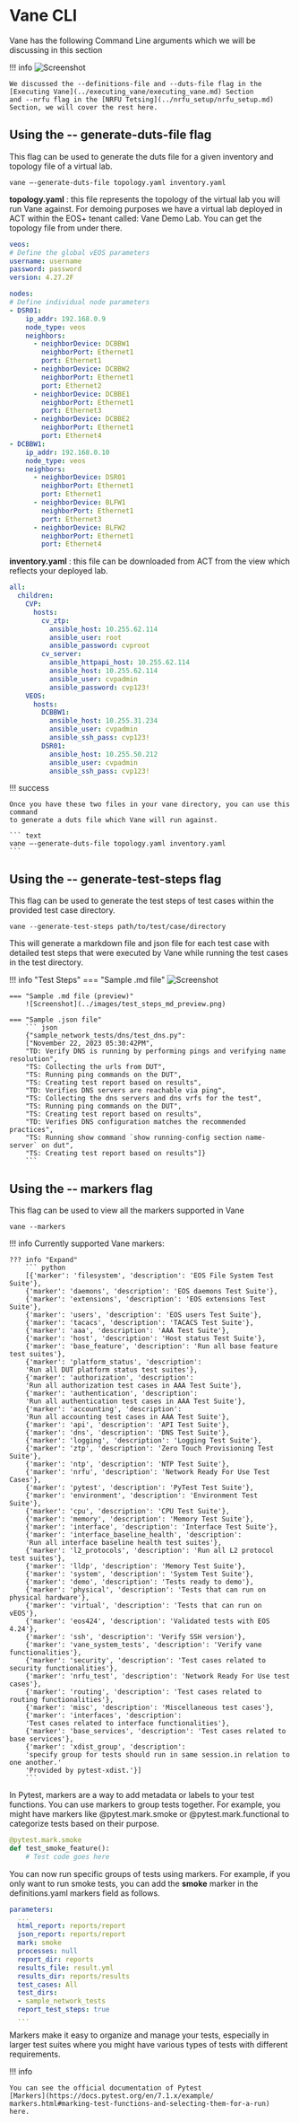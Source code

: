 # Vane CLI

Vane has the following Command Line arguments which we will be discussing in
this section

!!! info
    ![Screenshot](../images/cli.png)

    We discussed the --definitions-file and --duts-file flag in the
    [Executing Vane](../executing_vane/executing_vane.md) Section
    and --nrfu flag in the [NRFU Tetsing](../nrfu_setup/nrfu_setup.md)
    Section, we will cover the rest here.

## Using the -- generate-duts-file flag

This flag can be used to generate the duts file for a given inventory
and topology file of a virtual lab.

``` text
vane –-generate-duts-file topology.yaml inventory.yaml 
```

**topology.yaml** : this file represents the topology of the virtual lab
you will run Vane against. For demoing purposes we have a virtual lab
deployed in ACT within the EOS+ tenant called: Vane Demo Lab.
You can get the topology file from under there.

``` yaml title=" Sample topology.yaml" hl_lines="9-24"
veos:
# Define the global vEOS parameters
username: username
password: password
version: 4.27.2F

nodes:
# Define individual node parameters
- DSR01:
    ip_addr: 192.168.0.9
    node_type: veos
    neighbors:
      - neighborDevice: DCBBW1
        neighborPort: Ethernet1
        port: Ethernet1
      - neighborDevice: DCBBW2
        neighborPort: Ethernet1
        port: Ethernet2
      - neighborDevice: DCBBE1
        neighborPort: Ethernet1
        port: Ethernet3
      - neighborDevice: DCBBE2
        neighborPort: Ethernet1
        port: Ethernet4
- DCBBW1:
    ip_addr: 192.168.0.10
    node_type: veos
    neighbors:
      - neighborDevice: DSR01
        neighborPort: Ethernet1
        port: Ethernet1
      - neighborDevice: BLFW1
        neighborPort: Ethernet1
        port: Ethernet3
      - neighborDevice: BLFW2
        neighborPort: Ethernet1
        port: Ethernet4

```

**inventory.yaml** : this file can be downloaded from ACT
from the view which reflects your deployed lab.

``` yaml title=" Sample inventory.yaml"
all:
  children:
    CVP:
      hosts:
        cv_ztp:
          ansible_host: 10.255.62.114
          ansible_user: root
          ansible_password: cvproot
        cv_server:
          ansible_httpapi_host: 10.255.62.114
          ansible_host: 10.255.62.114
          ansible_user: cvpadmin
          ansible_password: cvp123!
    VEOS:
      hosts:
        DCBBW1:
          ansible_host: 10.255.31.234
          ansible_user: cvpadmin
          ansible_ssh_pass: cvp123!
        DSR01:
          ansible_host: 10.255.50.212
          ansible_user: cvpadmin
          ansible_ssh_pass: cvp123!
```

!!! success

    Once you have these two files in your vane directory, you can use this command
    to generate a duts file which Vane will run against.

    ``` text
    vane –-generate-duts-file topology.yaml inventory.yaml 
    ```

## Using the -- generate-test-steps flag

This flag can be used to generate the test steps of test cases
within the provided test case directory.

``` text
vane --generate-test-steps path/to/test/case/directory
```

This will generate a markdown file and json file for each test case
with detailed test steps that were executed by Vane while running
the test cases in the test directory.

!!! info "Test Steps"
    === "Sample .md file"
        ![Screenshot](../images/test_steps_md.png)

    === "Sample .md file (preview)"
        ![Screenshot](../images/test_steps_md_preview.png)

    === "Sample .json file"
        ``` json
        {"sample_network_tests/dns/test_dns.py":
        ["November 22, 2023 05:30:42PM",
        "TD: Verify DNS is running by performing pings and verifying name resolution",
        "TS: Collecting the urls from DUT", 
        "TS: Running ping commands on the DUT",
        "TS: Creating test report based on results",
        "TD: Verifies DNS servers are reachable via ping",
        "TS: Collecting the dns servers and dns vrfs for the test",
        "TS: Running ping commands on the DUT",
        "TS: Creating test report based on results",
        "TD: Verifies DNS configuration matches the recommended practices",
        "TS: Running show command `show running-config section name-server` on dut",
        "TS: Creating test report based on results"]}
        ```

## Using the -- markers flag

This flag can be used to view all the markers supported in Vane

``` text
vane --markers
```

!!! info
    Currently supported Vane markers:

    ??? info "Expand"
        ``` python
        [{'marker': 'filesystem', 'description': 'EOS File System Test Suite'},
        {'marker': 'daemons', 'description': 'EOS daemons Test Suite'},
        {'marker': 'extensions', 'description': 'EOS extensions Test Suite'},
        {'marker': 'users', 'description': 'EOS users Test Suite'},
        {'marker': 'tacacs', 'description': 'TACACS Test Suite'},
        {'marker': 'aaa', 'description': 'AAA Test Suite'},
        {'marker': 'host', 'description': 'Host status Test Suite'},
        {'marker': 'base_feature', 'description': 'Run all base feature test suites'},
        {'marker': 'platform_status', 'description':
        'Run all DUT platform status test suites'},
        {'marker': 'authorization', 'description':
        'Run all authorization test cases in AAA Test Suite'},
        {'marker': 'authentication', 'description':
        'Run all authentication test cases in AAA Test Suite'},
        {'marker': 'accounting', 'description':
        'Run all accounting test cases in AAA Test Suite'},
        {'marker': 'api', 'description': 'API Test Suite'},
        {'marker': 'dns', 'description': 'DNS Test Suite'},
        {'marker': 'logging', 'description': 'Logging Test Suite'},
        {'marker': 'ztp', 'description': 'Zero Touch Provisioning Test Suite'},
        {'marker': 'ntp', 'description': 'NTP Test Suite'},
        {'marker': 'nrfu', 'description': 'Network Ready For Use Test Cases'},
        {'marker': 'pytest', 'description': 'PyTest Test Suite'},
        {'marker': 'environment', 'description': 'Environment Test Suite'},
        {'marker': 'cpu', 'description': 'CPU Test Suite'},
        {'marker': 'memory', 'description': 'Memory Test Suite'},
        {'marker': 'interface', 'description': 'Interface Test Suite'},
        {'marker': 'interface_baseline_health', 'description':
        'Run all interface baseline health test suites'},
        {'marker': 'l2_protocols', 'description': 'Run all L2 protocol test suites'},
        {'marker': 'lldp', 'description': 'Memory Test Suite'},
        {'marker': 'system', 'description': 'System Test Suite'},
        {'marker': 'demo', 'description': 'Tests ready to demo'},
        {'marker': 'physical', 'description': 'Tests that can run on physical hardware'},
        {'marker': 'virtual', 'description': 'Tests that can run on vEOS'},
        {'marker': 'eos424', 'description': 'Validated tests with EOS 4.24'},
        {'marker': 'ssh', 'description': 'Verify SSH version'},
        {'marker': 'vane_system_tests', 'description': 'Verify vane functionalities'},
        {'marker': 'security', 'description': 'Test cases related to security functionalities'},
        {'marker': 'nrfu_test', 'description': 'Network Ready For Use test cases'},
        {'marker': 'routing', 'description': 'Test cases related to routing functionalities'},
        {'marker': 'misc', 'description': 'Miscellaneous test cases'},
        {'marker': 'interfaces', 'description':
        'Test cases related to interface functionalities'},
        {'marker': 'base_services', 'description': 'Test cases related to base services'},
        {'marker': 'xdist_group', 'description':
        'specify group for tests should run in same session.in relation to one another.'
        'Provided by pytest-xdist.'}]
        ```

In Pytest, markers are a way to add metadata or labels to your test functions.
You can use markers to group tests together.
For example, you might have markers like @pytest.mark.smoke or @pytest.mark.functional
to categorize tests based on their purpose.

``` python
@pytest.mark.smoke
def test_smoke_feature():
    # Test code goes here
```

You can now run specific groups of tests using markers. For example,
if you only want to run smoke tests, you can add the **smoke** marker
in the definitions.yaml markers field as follows.

``` yaml title="definitions.yaml" hl_lines="5"
parameters:
  ...
  html_report: reports/report
  json_report: reports/report
  mark: smoke
  processes: null
  report_dir: reports
  results_file: result.yml
  results_dir: reports/results
  test_cases: All
  test_dirs: 
  - sample_network_tests
  report_test_steps: true
  ...
```

Markers make it easy to organize and manage your tests,
especially in larger test suites where you might have various
types of tests with different requirements.

!!! info

    You can see the official documentation of Pytest
    [Markers](https://docs.pytest.org/en/7.1.x/example/
    markers.html#marking-test-functions-and-selecting-them-for-a-run) here.
